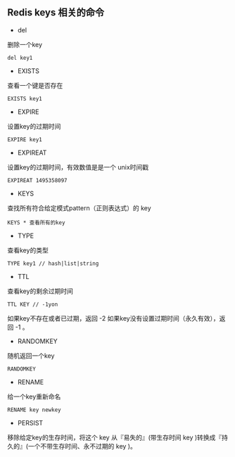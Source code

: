 ## Redis keys 相关的命令

- del 

删除一个key

	del key1

- EXISTS

查看一个键是否存在

	EXISTS key1

- EXPIRE

设置key的过期时间

	EXPIRE key1

- EXPIREAT

设置key的过期时间，有效数值是是一个 unix时间戳

	EXPIREAT 1495358097

- KEYS 

查找所有符合给定模式pattern（正则表达式）的 key

	KEYS * 查看所有的key

- TYPE 

查看key的类型

	TYPE key1 // hash|list|string

- TTL

查看key的剩余过期时间

	TTL KEY // -1yon

如果key不存在或者已过期，返回 -2
如果key没有设置过期时间（永久有效），返回 -1 。

- RANDOMKEY 

随机返回一个key

	RANDOMKEY 

-  RENAME 

给一个key重新命名

	RENAME key newkey

- PERSIST

移除给定key的生存时间，将这个 key 从『易失的』(带生存时间 key )转换成『持久的』(一个不带生存时间、永不过期的 key )。